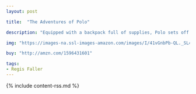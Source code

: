 ```yaml
---
layout: post

title:  "The Adventures of Polo"

description: "Equipped with a backpack full of supplies, Polo sets off on a little boat--and on a series of delightful adventures that take him across (and under) the ocean, to an island and a frozen iceberg, to space and home again, with a world of magical encounters along the way. Polo’s journey is packed with incident and expression; 80 pages of seamless, satisfying picture storytelling are perfectly targeted to the youngest reader."

img: "https://images-na.ssl-images-amazon.com/images/I/41vGnbPb-QL._SL480_.jpg"

buy: "http://amzn.com/1596431601"

tags:
- Regis Faller
---
```


{% include content-rss.md %}